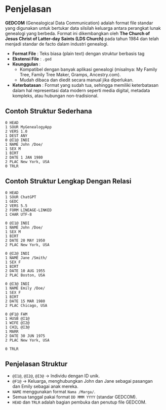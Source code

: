 # Penjelasan

**GEDCOM** (Genealogical Data Communication) adalah format file standar yang digunakan untuk bertukar data silsilah keluarga antara perangkat lunak genealogi yang berbeda. Format ini dikembangkan oleh **The Church of Jesus Christ of Latter-day Saints (LDS Church)** pada tahun 1984 dan telah menjadi standar de facto dalam industri genealogi.

- **Format File** : Teks biasa (plain text) dengan struktur berbasis tag
- **Ekstensi File** : `.ged`
- **Keunggulan** :
    - Kompatibel dengan banyak aplikasi genealogi (misalnya: My Family Tree, Family Tree Maker, Gramps, Ancestry.com).
    - Mudah dibaca dan diedit secara manual jika diperlukan.
- **Keterbatasan** : Format yang sudah tua, sehingga memiliki keterbatasan dalam hal representasi data modern seperti media digital, metadata kompleks, atau hubungan non-tradisional.

## Contoh Struktur Sederhana

```gedcom
0 HEAD
1 SOUR MyGenealogyApp
2 VERS 1.0
1 DEST ANY
0 @I1@ INDI
1 NAME John /Doe/
1 SEX M
1 BIRT
2 DATE 1 JAN 1980
2 PLAC New York, USA
0 TRLR
```

## Contoh Struktur Lengkap Dengan Relasi

```gedcom
0 HEAD
1 SOUR ChatGPT
1 GEDC
2 VERS 5.5
2 FORM LINEAGE-LINKED
1 CHAR UTF-8

0 @I1@ INDI
1 NAME John /Doe/
1 SEX M
1 BIRT
2 DATE 20 MAY 1950
2 PLAC New York, USA

0 @I2@ INDI
1 NAME Jane /Smith/
1 SEX F
1 BIRT
2 DATE 10 AUG 1955
2 PLAC Boston, USA

0 @I3@ INDI
1 NAME Emily /Doe/
1 SEX F
1 BIRT
2 DATE 15 MAR 1980
2 PLAC Chicago, USA

0 @F1@ FAM
1 HUSB @I1@
1 WIFE @I2@
1 CHIL @I3@
1 MARR
2 DATE 30 JUN 1975
2 PLAC New York, USA

0 TRLR

```

## Penjelasan Struktur

- `@I1@`, `@I2@`, `@I3@` → Individu dengan ID unik.
- `@F1@` → Keluarga, menghubungkan John dan Jane sebagai pasangan dan Emily sebagai anak mereka.
- `NAME` menggunakan format `Nama /Marga/`.
- Semua tanggal pakai format `DD MMM YYYY` (standar GEDCOM).
- `HEAD` dan `TRLR` adalah bagian pembuka dan penutup file GEDCOM.
